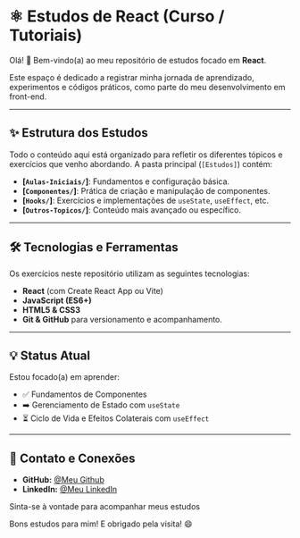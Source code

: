 # ⚛️ Estudos de React (Curso / Tutoriais)

Olá! 👋 Bem-vindo(a) ao meu repositório de estudos focado em **React**.

Este espaço é dedicado a registrar minha jornada de aprendizado, experimentos e códigos práticos, como parte do meu desenvolvimento em front-end.

---

## ✨ Estrutura dos Estudos

Todo o conteúdo aqui está organizado para refletir os diferentes tópicos e exercícios que venho abordando. A pasta principal (`[Estudos]`) contém:

* **[`Aulas-Iniciais/`]**: Fundamentos e configuração básica.
* **[`Componentes/`]**: Prática de criação e manipulação de componentes.
* **[`Hooks/`]**: Exercícios e implementações de `useState`, `useEffect`, etc.
* **[`Outros-Topicos/`]**: Conteúdo mais avançado ou específico.

---

## 🛠️ Tecnologias e Ferramentas

Os exercícios neste repositório utilizam as seguintes tecnologias:

* **React** (com Create React App ou Vite)
* **JavaScript (ES6+)**
* **HTML5 & CSS3**
* **Git & GitHub** para versionamento e acompanhamento.

---


## 💡 Status Atual

Estou focado(a) em aprender:

-   ✅ Fundamentos de Componentes
-   ➡️ Gerenciamento de Estado com `useState`
-   ⏳ Ciclo de Vida e Efeitos Colaterais com `useEffect`

---

## 🤝 Contato e Conexões
* **GitHub:** [@Meu Github](https://github.com/SeuUsuario)
* **LinkedIn:** [@Meu LinkedIn](https://www.linkedin.com/in/Rafael-Garlant)
    
Sinta-se à vontade para acompanhar meus estudos

Bons estudos para mim! E obrigado pela visita! 😄
